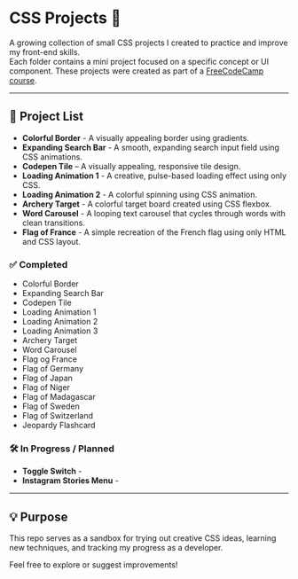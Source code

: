 # CSS Projects 🎨

A growing collection of small CSS projects I created to practice and improve my front-end skills.  
Each folder contains a mini project focused on a specific concept or UI component.
These projects were created as part of a [FreeCodeCamp course](https://www.youtube.com/watch?v=TzuWIHGFKCQ&pp=ygVAMjQgY3NzIHByb2plY3RzIGxvYWRpbmcgYW5pbWF0aW9uIHByb2dyZXNzIGJhciBmbGFzaGNhcmRzICYgbW9yZQ%3D%3D).

---

## 📁 Project List

- **Colorful Border** - A visually appealing border using gradients.
- **Expanding Search Bar** - A smooth, expanding search input field using CSS animations.
- **Codepen Tile** – A visually appealing, responsive tile design.
- **Loading Animation 1** - A creative, pulse-based loading effect using only CSS.
- **Loading Animation 2** - A colorful spinning using CSS animation.
- **Archery Target** - A colorful target board created using CSS flexbox.
- **Word Carousel** - A looping text carousel that cycles through words with clean transitions.
- **Flag of France** - A simple recreation of the French flag using only HTML and CSS layout.

### ✅ Completed

- Colorful Border
- Expanding Search Bar
- Codepen Tile
- Loading Animation 1
- Loading Animation 2
- Loading Animation 3
- Archery Target
- Word Carousel
- Flag og France
- Flag of Germany
- Flag of Japan
- Flag of Niger
- Flag of Madagascar
- Flag of Sweden
- Flag of Switzerland
- Jeopardy Flashcard

### 🛠️ In Progress / Planned

- **Toggle Switch** -
- **Instagram Stories Menu** -

---

## 💡 Purpose

This repo serves as a sandbox for trying out creative CSS ideas, learning new techniques, and tracking my progress as a developer.

Feel free to explore or suggest improvements!
